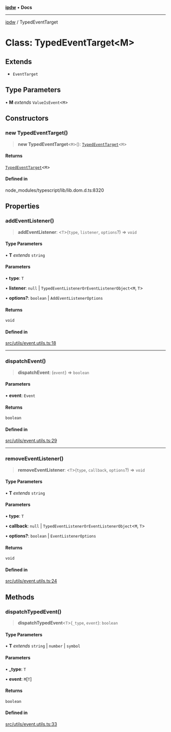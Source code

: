 [**ipdw**](../README.md) • **Docs**

***

[ipdw](../globals.md) / TypedEventTarget

# Class: TypedEventTarget\<M\>

## Extends

- `EventTarget`

## Type Parameters

• **M** *extends* `ValueIsEvent`\<`M`\>

## Constructors

### new TypedEventTarget()

> **new TypedEventTarget**\<`M`\>(): [`TypedEventTarget`](TypedEventTarget.md)\<`M`\>

#### Returns

[`TypedEventTarget`](TypedEventTarget.md)\<`M`\>

#### Defined in

node\_modules/typescript/lib/lib.dom.d.ts:8320

## Properties

### addEventListener()

> **addEventListener**: \<`T`\>(`type`, `listener`, `options`?) => `void`

#### Type Parameters

• **T** *extends* `string`

#### Parameters

• **type**: `T`

• **listener**: `null` \| `TypedEventListenerOrEventListenerObject`\<`M`, `T`\>

• **options?**: `boolean` \| `AddEventListenerOptions`

#### Returns

`void`

#### Defined in

[src/utils/event.utils.ts:18](https://github.com/humandataincome/ipdw/blob/cffd44f47ee394d38eaa57c50e77342565775d5e/src/utils/event.utils.ts#L18)

***

### dispatchEvent()

> **dispatchEvent**: (`event`) => `boolean`

#### Parameters

• **event**: `Event`

#### Returns

`boolean`

#### Defined in

[src/utils/event.utils.ts:29](https://github.com/humandataincome/ipdw/blob/cffd44f47ee394d38eaa57c50e77342565775d5e/src/utils/event.utils.ts#L29)

***

### removeEventListener()

> **removeEventListener**: \<`T`\>(`type`, `callback`, `options`?) => `void`

#### Type Parameters

• **T** *extends* `string`

#### Parameters

• **type**: `T`

• **callback**: `null` \| `TypedEventListenerOrEventListenerObject`\<`M`, `T`\>

• **options?**: `boolean` \| `EventListenerOptions`

#### Returns

`void`

#### Defined in

[src/utils/event.utils.ts:24](https://github.com/humandataincome/ipdw/blob/cffd44f47ee394d38eaa57c50e77342565775d5e/src/utils/event.utils.ts#L24)

## Methods

### dispatchTypedEvent()

> **dispatchTypedEvent**\<`T`\>(`_type`, `event`): `boolean`

#### Type Parameters

• **T** *extends* `string` \| `number` \| `symbol`

#### Parameters

• **\_type**: `T`

• **event**: `M`\[`T`\]

#### Returns

`boolean`

#### Defined in

[src/utils/event.utils.ts:33](https://github.com/humandataincome/ipdw/blob/cffd44f47ee394d38eaa57c50e77342565775d5e/src/utils/event.utils.ts#L33)
